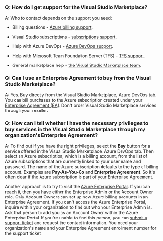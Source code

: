 ### Q: How do I get support for the Visual Studio Marketplace?  

A: Who to contact depends on the support you need: 

* Billing questions - [Azure billing support](https://portal.azure.com/#blade/Microsoft_Azure_Support/HelpAndSupportBlade).

* Visual Studio subscriptions - [subscriptions support](https://visualstudio.microsoft.com/subscriptions/support).

* Help with Azure DevOps - [Azure DevOps support](https://azure.microsoft.com/support/devops-visual-studio-team-services).

* Help with Microsoft Team Foundation Server (TFS) - [TFS support](https://visualstudio.microsoft.com/team-services/tfs_support). 

* General marketplace help - [the Visual Studio Marketplace team](mailto:vsmarketplace@microsoft.com).  


### Q: Can I use an Enterprise Agreement to buy from the Visual Studio Marketplace? 

A:	Yes. Buy directly from the Visual Studio Marketplace, Azure DevOps tab. You can bill purchases to the Azure subscription created under your [Enterprise Agreement (EA)](https://azure.microsoft.com/pricing/enterprise-agreement/). Don't order Visual Studio Marketplace services through your reseller. 


### Q: How can I tell whether I have the necessary privileges to buy services in the Visual Studio Marketplace through my organization's Enterprise Agreement? 

A: To find out if you have the right privileges, select the **Buy** button for a service offered in the Visual Studio Marketplace, Azure DevOps tab. Then select an Azure subscription, which is a billing account, from the list of Azure subscriptions that are currently linked to your user name and password. The name of the Azure subscription defaults to the type of billing account. Examples are **Pay-As-You-Go** and **Enterprise Agreement**. So it's often clear if the Azure subscription is part of your Enterprise Agreement.

Another approach is to try to visit the [Azure Enterprise Portal](http://ea.azure.com). If you can reach it, then you have either the Enterprise Admin or the Account Owner role. Only Account Owners can set up new Azure billing accounts in an Enterprise Agreement. If you can't access the Azure Enterprise Portal, inquire within your organization to find out who your Enterprise Admin is. Ask that person to add you as an Account Owner within the Azure Enterprise Portal. If you're unable to find this person, you can [submit a support ticket](http://aka.ms/AzureEntSupport) and request the contact information. You need your organization's name and your Enterprise Agreement enrollment number for the support ticket.
